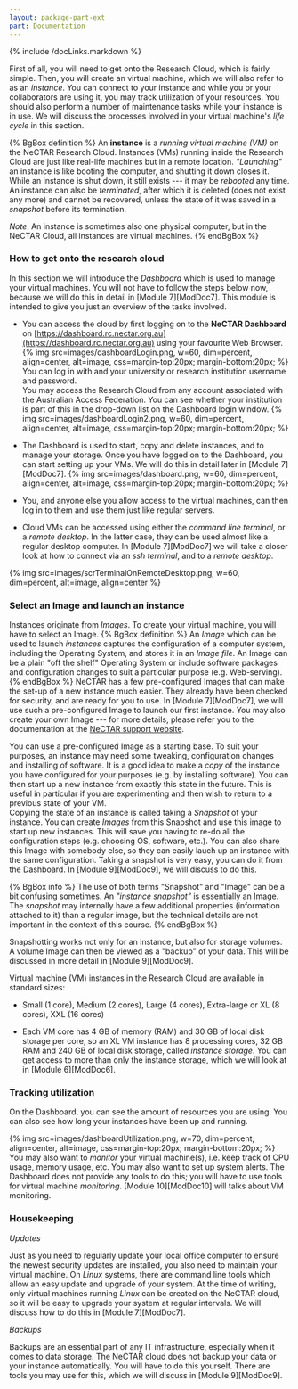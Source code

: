 ```yaml
---
layout: package-part-ext
part: Documentation
---
```


{% include /docLinks.markdown %}

First of all, you will need to get onto the Research Cloud, which is fairly simple. Then, you will create an virtual machine, which we will also refer to as an *instance*. You can connect to your instance and while you or your collaborators are using it, you may track utilization of your resources. You should also perform a number of maintenance tasks while your instance is in use. We will discuss the processes involved in your virtual machine's *life cycle* in this section.

{% BgBox definition %}
An **instance** is a *running virtual machine (VM)* on the NeCTAR Research Cloud. Instances (VMs) running inside the Research Cloud are just like real-life machines but in a remote location. *"Launching"* an instance is like booting the computer, and shutting it down closes it. While an instance is shut down, it still exists --- it may be *rebooted* any time. An instance can also be *terminated*, after which it is deleted (does not exist any more) and cannot be recovered, unless the state of it was saved in a *snapshot* before its termination.  

*Note*: An instance is sometimes also one physical computer, but in the NeCTAR Cloud, all instances are virtual machines.
{% endBgBox %}


### How to get onto the research cloud

In this section we will introduce the *Dashboard* which is used to manage your virtual machines. You will not have to follow the steps below now, because we will do this in detail in [Module 7][ModDoc7]. This module is intended to give you just an overview of the tasks involved.

* You can access the cloud by first logging on to the **NeCTAR Dashboard** on [https://dashboard.rc.nectar.org.au](https://dashboard.rc.nectar.org.au) using your favourite Web Browser. 
{% img src=images/dashboardLogin.png, w=60, dim=percent, align=center, alt=image, css=margin-top:20px; margin-bottom:20px; %}  
You can log in with and your university or research institution username and password.    
You may access the Research Cloud from any account associated with the Australian Access Federation. You can see whether your institution is part of this in the drop-down list on the Dashboard login window.
{% img src=images/dashboardLogin2.png, w=60, dim=percent, align=center, alt=image, css=margin-top:20px; margin-bottom:20px; %}  

* The Dashboard is used to start, copy and delete instances, and to manage your storage. Once you have logged on to the Dashboard, you can start setting up your VMs. We will do this in detail later in [Module 7][ModDoc7].
{% img src=images/dashboard.png, w=60, dim=percent, align=center, alt=image, css=margin-top:20px; margin-bottom:20px; %}  

* You, and anyone else you allow access to the virtual machines, can then log in to them and use them just like regular servers.

* Cloud VMs can be accessed using either the *command line terminal*, or a *remote desktop*. In the latter case, they can be used almost like a regular desktop computer. In [Module 7][ModDoc7] we will take a closer look at how to connect via an *ssh terminal*, and to a *remote desktop*. 

{% img src=images/scrTerminalOnRemoteDesktop.png, w=60, dim=percent, alt=image, align=center %}

### Select an Image and launch an instance

Instances originate from *Images*. To create your virtual machine, you will have to select an Image. 
{% BgBox definition %}
An *Image* which can be used to launch *instances* captures the configuration of a computer system, including the Operating System, and stores it in an *Image file*. An Image can be a plain "off the shelf" Operating System or include software packages and configuration changes to suit a particular purpose (e.g. Web-serving). 
{% endBgBox %}
NeCTAR has a few pre-configured Images that can make the set-up of a new instance much easier. They already have been checked for security, and are ready for you to use. In [Module 7][ModDoc7], we will use such a pre-configured Image to launch our first instance. You may also create your own Image --- for more details, please refer you to the documentation at the [NeCTAR support website](http://support.rc.nectar.org.au/docs/images).

You can use a pre-configured Image as a starting base. To suit your purposes, an instance may need some tweaking, configuration changes and installing of software. It is a good idea to make a *copy* of the instance you have configured for your purposes (e.g. by installing software). You can then start up a new instance from exactly this state in the future. This is useful in particular if you are experimenting and then wish to return to a previous state of your VM.    
Copying the state of an instance is called taking a *Snapshot* of your instance. You can create *Images* from this Snapshot and use this image to start up new instances. This will save you having to re-do all the configuration steps (e.g. choosing OS, software, etc.). You can also share this Image with somebody else, so they can easily lauch up an instance with the same configuration.
Taking a snapshot is very easy, you can do it from the Dashboard. In [Module 9][ModDoc9], we will discuss to do this.

{% BgBox info %}
The use of both terms "Snapshot" and "Image" can be a bit confusing sometimes. An *"instance snapshot"* is essentially an Image. The *snapshot* may internally have a few additional properties (information attached to it) than a regular image, but the technical details are not important in the context of this course.
{% endBgBox %}

Snapshotting works not only for an instance, but also for storage volumes. A volume Image can then be viewed as a "backup" of your data. This will be discussed in more detail in [Module 9][ModDoc9].

Virtual machine (VM) instances in the Research Cloud are available in standard sizes:

* Small (1 core), Medium (2 cores), Large (4 cores), Extra-large or XL (8 cores), XXL (16 cores)

* Each VM core has 4 GB of memory (RAM) and 30 GB of local disk storage per core, so an XL VM instance has 8 processing cores, 32 GB RAM and 240 GB of local disk storage, called *instance storage*. You can get access to more than only the instance storage, which we will look at in [Module 6][ModDoc6].

### Tracking utilization

On the Dashboard, you can see the amount of resources you are using. You can also see how long your instances have been up and running. 

{% img src=images/dashboardUtilization.png, w=70, dim=percent, align=center, alt=image, css=margin-top:20px; margin-bottom:20px; %}  
You may also want to *monitor* your virtual machine(s), i.e. keep track of CPU usage, memory usage, etc. You may also want to set up system alerts. The Dashboard does not provide any tools to do this; you will have to use tools for virtual machine *monitoring*. [Module 10][ModDoc10] will talks about VM monitoring.

### Housekeeping

*Updates*

Just as you need to regularly update your local office computer to ensure the newest security updates are installed, you also need to maintain your virtual machine. On *Linux* systems, there are command line tools which allow an easy update and upgrade of your system. At the time of writing, only virtual machines running *Linux* can be created on the NeCTAR cloud, so it will be easy to upgrade your system at regular intervals. We will discuss how to do this in [Module 7][ModDoc7].

*Backups*

Backups are an essential part of any IT infrastructure, especially when it comes to data storage. The NeCTAR cloud does not backup your data or your instance automatically. You will have to do this yourself. There are tools you may use for this, which we will discuss in [Module 9][ModDoc9].


